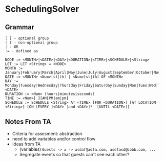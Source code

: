 # SchedulingSolver

## Grammar
```
[ ] - optional group
( ) - non-optional group
| - OR
:= - defined as

NODE := <MONTH>|<DATE>|<DAY>|<DURATION>|<TIME>|<SCHEDULE>|<String>
LET := LET <String> = <NODE>
MONTH := January|February|March|April|May|June|July|August|September|October|November|December|Jan|Feb|Mar|Apr|Jun|Jul|Aug|Sept|Oct|Nov|Dec
DATE := <MONTH> <Num>[st|th] | <Num>[st|th] OF <MONTH>
DAY := Monday|Tuesday|Wednesday|Thursday|Friday|Saturday|Sunday|Mon|Tues|Wed|Thur|Fri|Sat|Sun|<DATE>
DURATION := <Num> (hours|minutes|seconds)
TIME := <Num>[ ][AM|PM|am|pm]
SCHEDULE := SCHEDULE <String> AT <TIME> [FOR <DURATION>] [AT LOCATION <String>] [ON [EVERY ]<DAY> [and <DAY>]*  [UNTIL <DATE>]]
```

## Notes From TA 
- Criteria for assesment: abstraction
- need to add variables and/or control flow
- Ideas from TA
    - (variables) `Guests -> x -> asdaf@adfa.com, asdfasd@bbbb.com, ...`
    - Segregate events so that guests can't see each other?
